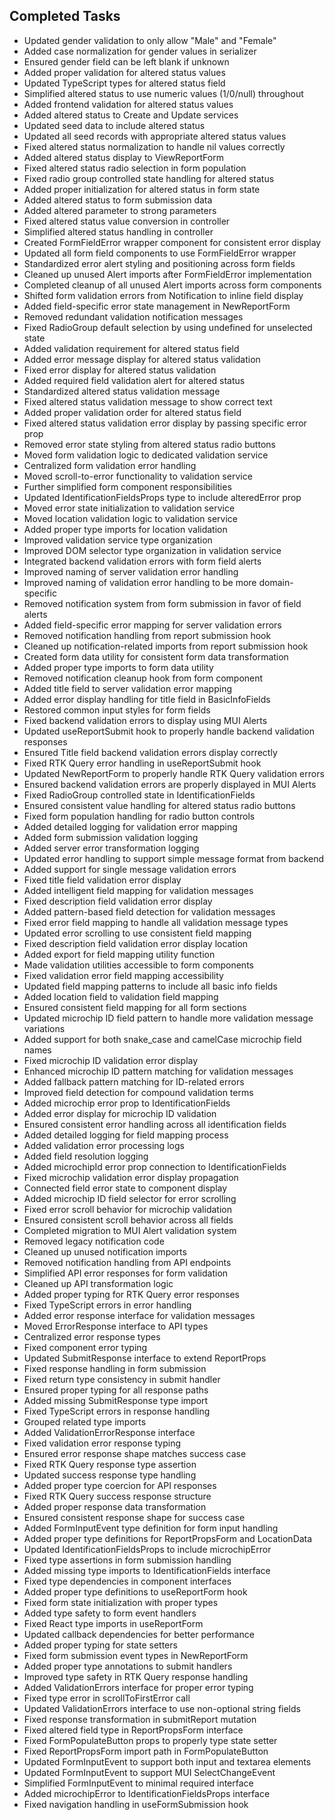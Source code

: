 ## Completed Tasks
- Updated gender validation to only allow "Male" and "Female"
- Added case normalization for gender values in serializer
- Ensured gender field can be left blank if unknown
- Added proper validation for altered status values
- Updated TypeScript types for altered status field
- Simplified altered status to use numeric values (1/0/null) throughout
- Added frontend validation for altered status values
- Added altered status to Create and Update services
- Updated seed data to include altered status
- Updated all seed records with appropriate altered status values
- Fixed altered status normalization to handle nil values correctly
- Added altered status display to ViewReportForm
- Fixed altered status radio selection in form population
- Fixed radio group controlled state handling for altered status
- Added proper initialization for altered status in form state
- Added altered status to form submission data
- Added altered parameter to strong parameters
- Fixed altered status value conversion in controller
- Simplified altered status handling in controller
- Created FormFieldError wrapper component for consistent error display
- Updated all form field components to use FormFieldError wrapper
- Standardized error alert styling and positioning across form fields
- Cleaned up unused Alert imports after FormFieldError implementation
- Completed cleanup of all unused Alert imports across form components
- Shifted form validation errors from Notification to inline field display
- Added field-specific error state management in NewReportForm
- Removed redundant validation notification messages
- Fixed RadioGroup default selection by using undefined for unselected state
- Added validation requirement for altered status field
- Added error message display for altered status validation
- Fixed error display for altered status validation
- Added required field validation alert for altered status
- Standardized altered status validation message
- Fixed altered status validation message to show correct text
- Added proper validation order for altered status field
- Fixed altered status validation error display by passing specific error prop
- Removed error state styling from altered status radio buttons
- Moved form validation logic to dedicated validation service
- Centralized form validation error handling
- Moved scroll-to-error functionality to validation service
- Further simplified form component responsibilities
- Updated IdentificationFieldsProps type to include alteredError prop
- Moved error state initialization to validation service
- Moved location validation logic to validation service
- Added proper type imports for location validation
- Improved validation service type organization
- Improved DOM selector type organization in validation service
- Integrated backend validation errors with form field alerts
- Improved naming of server validation error handling
- Improved naming of validation error handling to be more domain-specific
- Removed notification system from form submission in favor of field alerts
- Added field-specific error mapping for server validation errors
- Removed notification handling from report submission hook
- Cleaned up notification-related imports from report submission hook
- Created form data utility for consistent form data transformation
- Added proper type imports to form data utility
- Removed notification cleanup hook from form component
- Added title field to server validation error mapping
- Added error display handling for title field in BasicInfoFields
- Restored common input styles for form fields
- Fixed backend validation errors to display using MUI Alerts
- Updated useReportSubmit hook to properly handle backend validation responses
- Ensured Title field backend validation errors display correctly
- Fixed RTK Query error handling in useReportSubmit hook
- Updated NewReportForm to properly handle RTK Query validation errors
- Ensured backend validation errors are properly displayed in MUI Alerts
- Fixed RadioGroup controlled state in IdentificationFields
- Ensured consistent value handling for altered status radio buttons
- Fixed form population handling for radio button controls
- Added detailed logging for validation error mapping
- Added form submission validation logging
- Added server error transformation logging
- Updated error handling to support simple message format from backend
- Added support for single message validation errors
- Fixed title field validation error display
- Added intelligent field mapping for validation messages
- Fixed description field validation error display
- Added pattern-based field detection for validation messages
- Fixed error field mapping to handle all validation message types
- Updated error scrolling to use consistent field mapping
- Fixed description field validation error display location
- Added export for field mapping utility function
- Made validation utilities accessible to form components
- Fixed validation error field mapping accessibility
- Updated field mapping patterns to include all basic info fields
- Added location field to validation field mapping
- Ensured consistent field mapping for all form sections
- Updated microchip ID field pattern to handle more validation message variations
- Added support for both snake_case and camelCase microchip field names
- Fixed microchip ID validation error display
- Enhanced microchip ID pattern matching for validation messages
- Added fallback pattern matching for ID-related errors
- Improved field detection for compound validation terms
- Added microchip error prop to IdentificationFields
- Added error display for microchip ID validation
- Ensured consistent error handling across all identification fields
- Added detailed logging for field mapping process
- Added validation error processing logs
- Added field resolution logging
- Added microchipId error prop connection to IdentificationFields
- Fixed microchip validation error display propagation
- Connected field error state to component display
- Added microchip ID field selector for error scrolling
- Fixed error scroll behavior for microchip validation
- Ensured consistent scroll behavior across all fields
- Completed migration to MUI Alert validation system
- Removed legacy notification code
- Cleaned up unused notification imports
- Removed notification handling from API endpoints
- Simplified API error responses for form validation
- Cleaned up API transformation logic
- Added proper typing for RTK Query error responses
- Fixed TypeScript errors in error handling
- Added error response interface for validation messages
- Moved ErrorResponse interface to API types
- Centralized error response types
- Fixed component error typing
- Updated SubmitResponse interface to extend ReportProps
- Fixed response handling in form submission
- Fixed return type consistency in submit handler
- Ensured proper typing for all response paths
- Added missing SubmitResponse type import
- Fixed TypeScript errors in response handling
- Grouped related type imports
- Added ValidationErrorResponse interface
- Fixed validation error response typing
- Ensured error response shape matches success case
- Fixed RTK Query response type assertion
- Updated success response type handling
- Added proper type coercion for API responses
- Fixed RTK Query success response structure
- Added proper response data transformation
- Ensured consistent response shape for success case
- Added FormInputEvent type definition for form input handling
- Added proper type definitions for ReportPropsForm and LocationData
- Updated IdentificationFieldsProps to include microchipError
- Fixed type assertions in form submission handling
- Added missing type imports to IdentificationFields interface
- Fixed type dependencies in component interfaces
- Added proper type definitions to useReportForm hook
- Fixed form state initialization with proper types
- Added type safety to form event handlers
- Fixed React type imports in useReportForm
- Updated callback dependencies for better performance
- Added proper typing for state setters
- Fixed form submission event types in NewReportForm
- Added proper type annotations to submit handlers
- Improved type safety in RTK Query response handling
- Added ValidationErrors interface for proper error typing
- Fixed type error in scrollToFirstError call
- Updated ValidationErrors interface to use non-optional string fields
- Fixed response transformation in submitReport mutation
- Fixed altered field type in ReportPropsForm interface
- Fixed FormPopulateButton props to properly type state setter
- Fixed ReportPropsForm import path in FormPopulateButton
- Updated FormInputEvent to support both input and textarea elements
- Updated FormInputEvent to support MUI SelectChangeEvent
- Simplified FormInputEvent to minimal required interface
- Added microchipError to IdentificationFieldsProps interface
- Fixed navigation handling in useFormSubmission hook